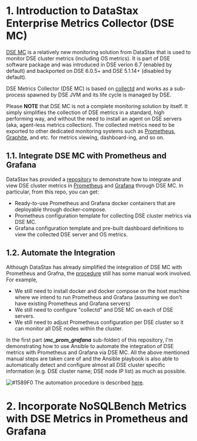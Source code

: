 # 1. Introduction to DataStax Enterprise Metrics Collector (DSE MC) 

[DSE MC](https://docs.datastax.com/en/monitoring/doc/monitoring/opsUseMetricsCollector.html) is a relatively new monitoring solution from DataStax that is used to monitor DSE cluster metrics (including OS metrics). It is part of DSE software package and was introduced in DSE verion 6.7 (enabled by default) and backported on DSE 6.0.5+ and DSE 5.1.14+ (disabled by default).

DSE Metrics Collector (DSE MC) is based on [collectd](https://collectd.org/) and works as a sub-process spawned by DSE JVM and its life cycle is managed by DSE.

Please **NOTE** that DSE MC is not a complete monitoring solution by itself. It simply simplifies the collection of DSE metrics in a standard, high performing way, and without the need to install an agent on DSE servers (aka, agent-less metrics collection). The collected metrics need to be exported to other dedicated  monitoring systems such as [Prometheus](https://prometheus.io/), [Graphite](https://graphiteapp.org/), and etc. for metrics viewing, dashboard-ing, and so on. 

## 1.1. Integrate DSE MC with Prometheus and Grafana

DataStax has provided a [repository](https://github.com/datastax/dse-metric-reporter-dashboards) to demonstrate how to integrate and view DSE cluster metrics in [Prometheus](https://prometheus.io/) and [Grafana](https://grafana.com/) through DSE MC. In particular, from this repo, you can get:
* Ready-to-use Prometheus and Grafana docker containers that are deployable through docker-compose.
* Prometheus configuration template for collecting DSE cluster metrics via DSE MC.
* Grafana configuration template and pre-built dashboard definitions to view the collected DSE server and OS metrics.

## 1.2. Automate the Integration

Although DataStax has already simplified the integration of DSE MC with Prometheus and Grafna, the [procedure](https://docs.datastax.com/en/monitoring/doc/monitoring/metricsCollector/mcExportMetricsDocker.html) still has some manual work involved. For example,
* We still need to install docker and docker compose on the host machine where we intend to run Prometheus and Grafana (assuming we don't have existing Prometheus and Grafana servers)
* We still need to configure "collectd" and DSE MC on each of DSE servers.
* We still need to adjust Prometheus configuration per DSE cluster so it can monitor all DSE nodes within the cluster.

In the first part (***mc_prom_grafana*** sub-folder) of this repository, I'm demonstrating how to use Ansible to automate the integration of DSE metrics with Prometheus and Grafana via DSE MC. All the above mentioned manual steps are taken care of and the Ansible playbook is also able to automatically detect and configure almost all DSE cluster specific information (e.g. DSE cluster name; DSE node IP list) as much as possible.

![#1589F0](https://via.placeholder.com/15/1589F0/000000?text=+) The  automation procedure is described [here](https://github.com/yabinmeng/dse_mc_nb/mc_prom_grafana/README.md).


# 2. Incorporate NoSQLBench Metrics with DSE Metrics in Prometheus and Grafana

